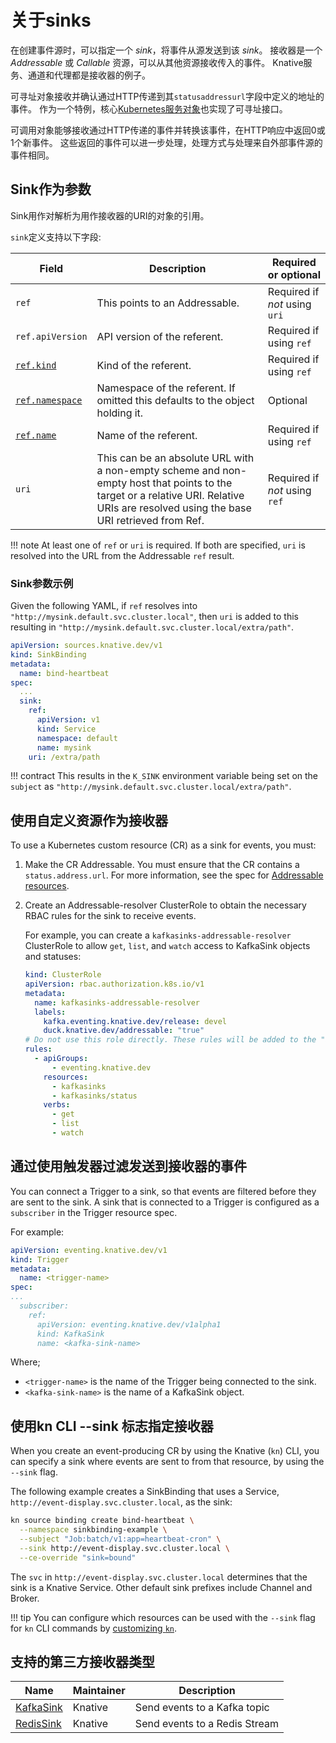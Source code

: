 # 关于sinks

在创建事件源时，可以指定一个 _sink_，将事件从源发送到该 _sink_。
接收器是一个 _Addressable_ 或 _Callable_ 资源，可以从其他资源接收传入的事件。
Knative服务、通道和代理都是接收器的例子。

可寻址对象接收并确认通过HTTP传递到其`statusaddressurl`字段中定义的地址的事件。
作为一个特例，核心[Kubernetes服务对象](https://kubernetes.io/docs/reference/generated/kubernetes-api/v1.18/#service-v1-core)也实现了可寻址接口。

可调用对象能够接收通过HTTP传递的事件并转换该事件，在HTTP响应中返回0或1个新事件。
这些返回的事件可以进一步处理，处理方式与处理来自外部事件源的事件相同。

## Sink作为参数

Sink用作对解析为用作接收器的URI的对象的引用。

`sink`定义支持以下字段:

| Field                                    | Description                                                                                                                                                                           | Required or optional          |
| ---------------------------------------- | ------------------------------------------------------------------------------------------------------------------------------------------------------------------------------------- | ----------------------------- |
| `ref`                                    | This points to an Addressable.                                                                                                                                                        | Required if _not_ using `uri` |
| `ref.apiVersion`                         | API version of the referent.                                                                                                                                                          | Required if using `ref`       |
| [`ref.kind`][kubernetes-kinds]           | Kind of the referent.                                                                                                                                                                 | Required if using `ref`       |
| [`ref.namespace`][kubernetes-namespaces] | Namespace of the referent. If omitted this defaults to the object holding it.                                                                                                         | Optional                      |
| [`ref.name`][kubernetes-names]           | Name of the referent.                                                                                                                                                                 | Required if using `ref`       |
| `uri`                                    | This can be an absolute URL with a non-empty scheme and non-empty host that points to the target or a relative URI. Relative URIs are resolved using the base URI retrieved from Ref. | Required if _not_ using `ref` |

!!! note
    At least one of `ref` or `uri` is required. If both are specified, `uri` is
    resolved into the URL from the Addressable `ref` result.

### Sink参数示例

Given the following YAML, if `ref` resolves into
`"http://mysink.default.svc.cluster.local"`, then `uri` is added to this
resulting in `"http://mysink.default.svc.cluster.local/extra/path"`.

<!-- TODO we should have a page to point to describing the ref+uri destinations and the rules we use to resolve those and reuse the page. -->

```yaml
apiVersion: sources.knative.dev/v1
kind: SinkBinding
metadata:
  name: bind-heartbeat
spec:
  ...
  sink:
    ref:
      apiVersion: v1
      kind: Service
      namespace: default
      name: mysink
    uri: /extra/path
```

!!! contract
    This results in the `K_SINK` environment variable being set on the `subject`
    as `"http://mysink.default.svc.cluster.local/extra/path"`.

## 使用自定义资源作为接收器

To use a Kubernetes custom resource (CR) as a sink for events, you must:

1. Make the CR Addressable. You must ensure that the CR contains a `status.address.url`. For more information, see the spec for [Addressable resources](https://github.com/knative/specs/blob/main/specs/eventing/overview.md#addressable).

1. Create an Addressable-resolver ClusterRole to obtain the necessary RBAC rules for the sink to receive events.

    For example, you can create a `kafkasinks-addressable-resolver` ClusterRole to allow `get`, `list`, and `watch` access to KafkaSink objects and statuses:

    ```yaml
    kind: ClusterRole
    apiVersion: rbac.authorization.k8s.io/v1
    metadata:
      name: kafkasinks-addressable-resolver
      labels:
        kafka.eventing.knative.dev/release: devel
        duck.knative.dev/addressable: "true"
    # Do not use this role directly. These rules will be added to the "addressable-resolver" role.
    rules:
      - apiGroups:
          - eventing.knative.dev
        resources:
          - kafkasinks
          - kafkasinks/status
        verbs:
          - get
          - list
          - watch
    ```

## 通过使用触发器过滤发送到接收器的事件

You can connect a Trigger to a sink, so that events are filtered before they are sent to the sink. A sink that is connected to a Trigger is configured as a `subscriber` in the Trigger resource spec.

For example:

```yaml
apiVersion: eventing.knative.dev/v1
kind: Trigger
metadata:
  name: <trigger-name>
spec:
...
  subscriber:
    ref:
      apiVersion: eventing.knative.dev/v1alpha1
      kind: KafkaSink
      name: <kafka-sink-name>
```

Where;

- `<trigger-name>` is the name of the Trigger being connected to the sink.
- `<kafka-sink-name>` is the name of a KafkaSink object.

## 使用kn CLI --sink 标志指定接收器

When you create an event-producing CR by using the Knative (`kn`) CLI, you can specify a sink where events are sent to from that resource, by using the `--sink` flag.

The following example creates a SinkBinding that uses a Service, `http://event-display.svc.cluster.local`, as the sink:

```bash
kn source binding create bind-heartbeat \
  --namespace sinkbinding-example \
  --subject "Job:batch/v1:app=heartbeat-cron" \
  --sink http://event-display.svc.cluster.local \
  --ce-override "sink=bound"
```

The `svc` in `http://event-display.svc.cluster.local` determines that the sink is a Knative Service. Other default sink prefixes include Channel and Broker.

!!! tip
    You can configure which resources can be used with the `--sink` flag for `kn` CLI commands by [customizing `kn`](../../client/configure-kn.md#example-configuration-file).

## 支持的第三方接收器类型

| Name                                                                          | Maintainer | Description                   |
| ----------------------------------------------------------------------------- | ---------- | ----------------------------- |
| [KafkaSink](kafka-sink.md)                                                    | Knative    | Send events to a Kafka topic  |
| [RedisSink](https://github.com/knative-sandbox/eventing-redis/tree/main/sink) | Knative    | Send events to a Redis Stream |


[kubernetes-kinds]:
  https://git.k8s.io/community/contributors/devel/sig-architecture/api-conventions.md#types-kinds
[kubernetes-names]:
  https://kubernetes.io/docs/concepts/overview/working-with-objects/names/#names
[kubernetes-namespaces]:
  https://kubernetes.io/docs/concepts/overview/working-with-objects/namespaces/
